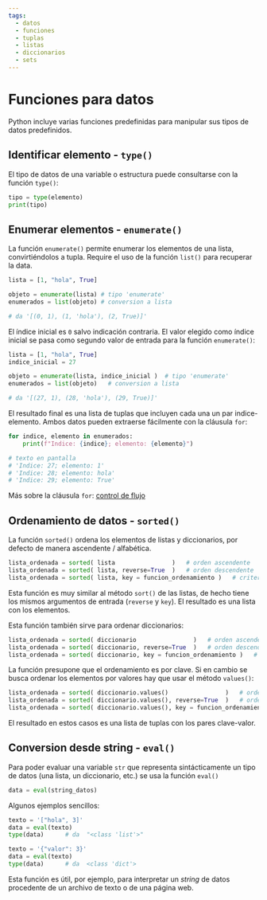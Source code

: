 ```yaml
---
tags:
  - datos
  - funciones
  - tuplas
  - listas
  - diccionarios 
  - sets
---
```


# Funciones para datos

Python incluye varias funciones predefinidas
para manipular sus tipos de datos predefinidos. 


## Identificar elemento - `type()`

El tipo de datos de una variable o estructura puede consultarse con la función `type()`:

```python title="tipo de datos"
tipo = type(elemento)  
print(tipo)
```

## Enumerar elementos - `enumerate()` 

La función `enumerate()` permite enumerar los elementos de una lista,
convirtiéndolos a tupla.
Require el uso de la función `list()` para recuperar la data.

```py title="enumerate()"
lista = [1, "hola", True]

objeto = enumerate(lista) # tipo 'enumerate'
enumerados = list(objeto) # conversion a lista

# da '[(0, 1), (1, 'hola'), (2, True)]'
```

El índice inicial es `0` salvo indicación contraria.
El valor elegido como índice inicial se pasa como segundo valor de entrada para la función `enumerate()`: 

```py title="enumerate() "
lista = [1, "hola", True]
indice_inicial = 27

objeto = enumerate(lista, indice_inicial )  # tipo 'enumerate'
enumerados = list(objeto)   # conversion a lista

# da '[(27, 1), (28, 'hola'), (29, True)]'
```

El resultado final  es una lista de tuplas que incluyen cada una un par indice-elemento. Ambos datos pueden extraerse fácilmente con la cláusula `for`:

```py title="Extraccion de valores"
for indice, elemento in enumerados:
    print(f"Indice: {indice}; elemento: {elemento}")

# texto en pantalla
# 'Indice: 27; elemento: 1'
# 'Indice: 28; elemento: hola'
# 'Indice: 29; elemento: True'
```


Más sobre la cláusula `for`: [control de flujo](../contenido/5-control_flujo.md#ciclos-for-para)  

## Ordenamiento de datos - `sorted()` 

La función `sorted()` ordena los elementos de listas y diccionarios, por defecto de manera ascendente / alfabética. 

```py title="Ordenamiento de listas - sorted()"
lista_ordenada = sorted( lista                )   # orden ascendente
lista_ordenada = sorted( lista, reverse=True  )   # orden descendente
lista_ordenada = sorted( lista, key = funcion_ordenamiento )   # criterio de ordenamiento definido por función
```
Esta función es muy similar al método `sort()` de las listas, de hecho tiene los mismos argumentos de entrada (`reverse` y `key`). El resultado es una lista con los elementos.

Esta función también sirve para ordenar diccionarios:

```py title="Ordenamiento de diccionario - por clave"
lista_ordenada = sorted( diccionario                )   # orden ascendente
lista_ordenada = sorted( diccionario, reverse=True  )   # orden descendente
lista_ordenada = sorted( diccionario, key = funcion_ordenamiento )   # criterio de ordenamiento definido por función
```

La función presupone que el ordenamiento es por clave. Si en cambio se busca ordenar los elementos por valores hay que usar el método `values()`:

```py title="Ordenamiento de diccionario - por valor"
lista_ordenada = sorted( diccionario.values()                )   # orden ascendente
lista_ordenada = sorted( diccionario.values(), reverse=True  )   # orden descendente
lista_ordenada = sorted( diccionario.values(), key = funcion_ordenamiento )   # criterio de ordenamiento definido por función
```

El resultado en estos casos es una lista de tuplas con los pares clave-valor.


## Conversion desde string - `eval()`

Para poder evaluar una variable `str`
que representa sintácticamente un tipo de datos (una lista, un diccionario, etc.) 
se usa la función `eval()`

```python title="Función eval()"
data = eval(string_datos)
```

Algunos ejemplos sencillos:

```python title="Función eval() - lista"
texto = '["hola", 3]'
data = eval(texto)
type(data)      # da  "<class 'list'>"
```

```python title="Función eval() - diccionario"
texto = '{"valor": 3}'
data = eval(texto)
type(data)      # da  <class 'dict'>
```

Esta función es útil,
por ejemplo,
para interpretar un *string* de datos procedente de un archivo de texto o de una página web.


